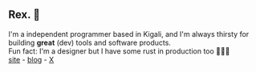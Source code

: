## Rex. 👋
I'm a  independent programmer based in Kigali, and I'm always thirsty for building <b>great</b> (dev) tools and software products.
<br>
Fun fact: I'm a designer but I have some rust in production too 💪🏻😄
<br>
[site](https://regisrex.me) -  [blog](https://regisrex.me/blog) - [X](https://regisrex.me/twitter)
